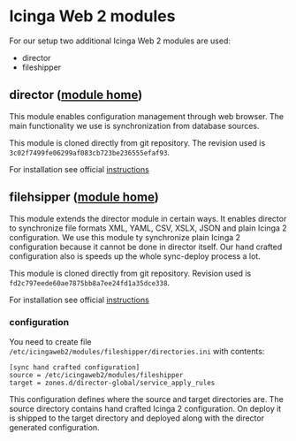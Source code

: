 # Icinga Web 2 modules

For our setup two additional Icinga Web 2 modules are used:
- director
- fileshipper

## director ([module home](https://github.com/Icinga/icingaweb2-module-director))

This module enables configuration management through web browser.
The main functionality we use is synchronization from database sources.

This module is cloned directly from git repository. The revision used is `3c02f7499fe06299af083cb723be236555efaf93`.

For installation see official [instructions](https://github.com/Icinga/icingaweb2-module-director/blob/master/doc/02-Installation.md)

## filehsipper ([module home](https://github.com/Icinga/icingaweb2-module-fileshipper))
This module extends the director module in certain ways. It enables director to synchronize
file formats XML, YAML, CSV, XSLX, JSON and plain Icinga 2 configuration.
We use this module ty synchronize plain Icinga 2 configuration because it cannot be done in director itself.
Our hand crafted configuration also is speeds up the whole sync-deploy process a lot.

This module is cloned directly from git repository. Revision used is `fd2c797eede60ae7875bb8a7ee24fd1a35dce338`.

For installation see official [instructions](https://github.com/Icinga/icingaweb2-module-fileshipper/blob/master/doc/02-Installation.md)

### configuration

You need to create file `/etc/icingaweb2/modules/fileshipper/directories.ini` with contents:
```
[sync hand crafted configuration]
source = /etc/icingaweb2/modules/fileshipper
target = zones.d/director-global/service_apply_rules
```

This configuration defines where the source and target directories are. The source
directory contains hand crafted Icinga 2 configuration. On deploy it is shipped to the
target directory and deployed along with the director generated configuration.
